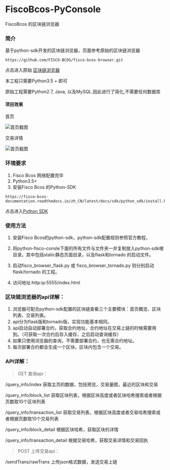 # FiscoBcos-PyConsole
FiscoBcos 的区块链浏览器

### 简介
基于python-sdk开发的区块链浏览器，页面参考原始的区块链浏览器
```
https://github.com/FISCO-BCOS/fisco-bcos-browser.git
```
点击进入原始 [区块链浏览器](https://github.com/FISCO-BCOS/fisco-bcos-browser.git)

本工程只需要Python3.5 + 即可

原始工程需要Python2.7, Java, 以及MySQL.因此进行了简化,不需要任何数据库

#### 项目效果
首页

![首页截图](https://github.com/Wall-ee/FiscoBcos-PyConsole/index.png)

交易详情

![首页截图](https://github.com/Wall-ee/FiscoBcos-PyConsole/transaction_detail.png)

### 环境要求
1. Fisco Bcos 网络配置完毕
2. Python3.5+
3. 安装Fisco Bcos 的Python-SDK
```
https://fisco-bcos-documentation.readthedocs.io/zh_CN/latest/docs/sdk/python_sdk/install.html
```
点击进入[Python SDK](https://fisco-bcos-documentation.readthedocs.io/zh_CN/latest/docs/sdk/python_sdk/install.html)

### 使用方法

1. 安装Fisco Bcos的python-sdk，python-sdk配置规则参照官方教程，

2. 将python-fisco-consle下面的所有文件与文件夹一并复制放入python-sdk根目录。其中包括static静态页面目录，以及flask和tornado 的启动文件。

3. 启动fisco_browser_flask.py 或 fisco_browser_tornado.py 则分别启动flask/tornado 的工程。

4. 访问地址:http:ip:5555/index.html

### 区块链浏览器的api详解：

1. 浏览器可配合python-sdk配置的区块链查看三个主要模块：首页概览、区块列表、交易列表。
2. api分为flask版和tornado版，实现功能基本相同。
3. api启动自动部署合约，获取合约地址，合约地址在交易上链的时候需要用到。（可获取一次合约后存入缓存，之后启动查询缓存）
4. 如果只使用浏览器的查询，不需要部署合约，也无需合约地址。
5. 每次部署合约都会生成一个区块，区块内包含一个交易。


### API详解：

>GET 查询api：

/query_info/index  获取主页的数据，包括预览，交易量图，最近的区块和交易

/query_info/block_list  获取区块列表，根据区块高度或者区块哈希搜索或者根据页数取10个区块列表

/query_info/transaction_list  获取交易列表，根据区块高度或者交易哈希搜索或者根据页数取10个交易列表

/query_info/block_detail   根据区块哈希，获取区块的详情

/query_info/transaction_detail   根据交易哈希，获取交易详情和交易回执

>POST 上传交易api：

/sendTrans/rawTrans   上传json格式数据，发送交易上链 